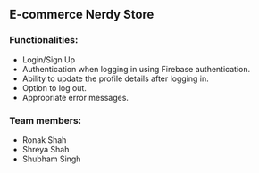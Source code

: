 ## E-commerce Nerdy Store

### Functionalities:

- Login/Sign Up
- Authentication when logging in using Firebase authentication.
- Ability to update the profile details after logging in.
- Option to log out.
- Appropriate error messages.


### Team members:

- Ronak Shah
- Shreya Shah
- Shubham Singh
